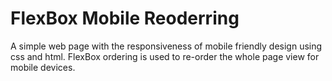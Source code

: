 # FlexBox Mobile Reoderring
 A simple web page with the responsiveness of mobile friendly design using css and html. FlexBox ordering is used to re-order the whole page view for mobile devices.
